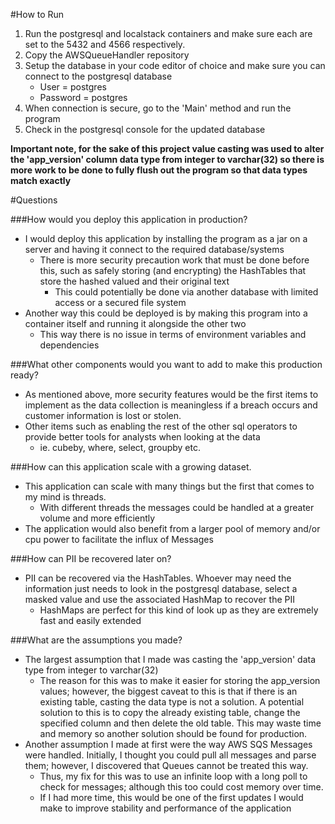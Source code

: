 #How to Run
1) Run the postgresql and localstack containers and make sure each are set to the 5432 and 4566 respectively. 
2) Copy the AWSQueueHandler repository 
3) Setup the database in your code editor of choice and make sure you can connect to the postgresql database 
   * User = postgres
   * Password = postgres
4) When connection is secure, go to the 'Main' method and run the program
5) Check in the postgresql console for the updated database

**Important note, for the sake of this project value casting was used to alter the 'app_version' column data type from integer to varchar(32) so there is more work to be done to fully flush out the program so that data types match exactly**



#Questions

###How would you deploy this application in production?
  * I would deploy this application by installing the program as a jar on a server and having it connect to the required database/systems
    * There is more security precaution work that must be done before this, such as safely storing (and encrypting) the HashTables that store the hashed valued and their original text
      * This could potentially be done via another database with limited access or a secured file system
  * Another way this could be deployed is by making this program into a container itself and running it alongside the other two
    * This way there is no issue in terms of environment variables and dependencies
  
###What other components would you want to add to make this production ready?
  * As mentioned above, more security features would be the first items to implement as the data collection is meaningless if a breach occurs and customer information is lost or stolen.
  * Other items such as enabling the rest of the other sql operators to provide better tools for analysts when looking at the data
    * ie. cubeby, where, select, groupby etc.
  
###How can this application scale with a growing dataset.
* This application can scale with many things but the first that comes to my mind is threads. 
  * With different threads the messages could be handled at a greater volume and more efficiently
* The application would also benefit from a larger pool of memory and/or cpu power to facilitate the influx of Messages
  
###How can PII be recovered later on?
  * PII can be recovered via the HashTables. Whoever may need the information just needs to look in the postgresql database, select a masked value and use the associated HashMap to recover the PII
    * HashMaps are perfect for this kind of look up as they are extremely fast and easily extended
  
###What are the assumptions you made?
* The largest assumption that I made was casting the 'app_version' data type from integer to varchar(32)
  * The reason for this was to make it easier for storing the app_version values; however, the biggest caveat to this is that if there is an existing table, casting the data type is not a solution. A potential solution to this is to copy the already existing table, change the specified column and then delete the old table. This may waste time and memory so another solution should be found for production.
* Another assumption I made at first were the way AWS SQS Messages were handled. Initially, I thought you could pull all messages and parse them; however, I discovered that Queues cannot be treated this way. 
  * Thus, my fix for this was to use an infinite loop with a long poll to check for messages; although this too could cost memory over time. 
  * If I had more time, this would be one of the first updates I would make to improve stability and performance of the application